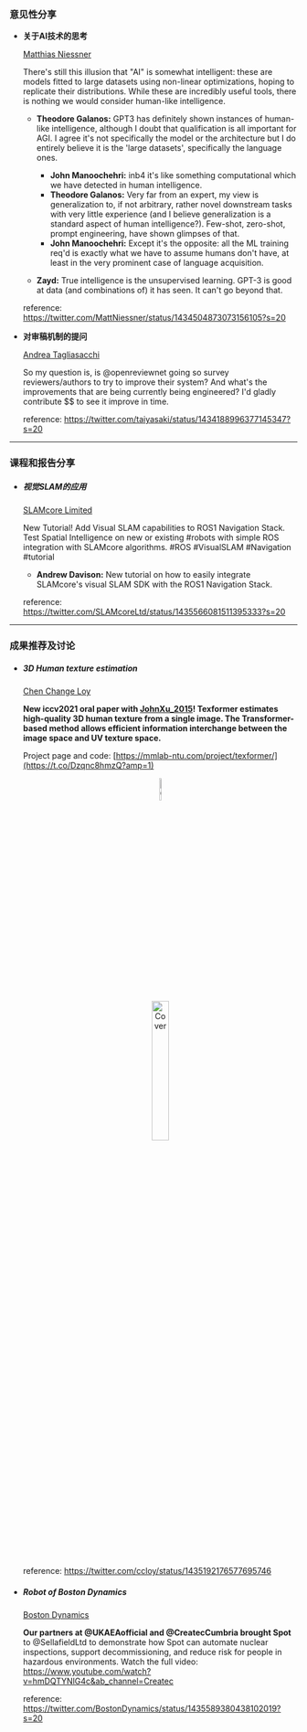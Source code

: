 ### 意见性分享

- **关于AI技术的思考**

  [Matthias Niessner](https://twitter.com/MattNiessner)
  
  There's still this illusion that "AI" is somewhat intelligent: these are models fitted to large datasets using non-linear optimizations, hoping to replicate their distributions. While these are incredibly useful tools, there is nothing we would consider human-like intelligence.
  
  - **Theodore Galanos:** GPT3 has definitely shown instances of human-like intelligence, although I doubt that qualification is all important for AGI. I agree it's not specifically the model or the architecture but I do entirely believe it is the 'large datasets',  specifically the language ones.
    - **John Manoochehri:** inb4 it's like something computational which we have detected in human intelligence.
    - **Theodore Galanos:** Very far from an expert, my view is generalization to, if not arbitrary, rather novel downstream tasks with very little experience (and I believe generalization is a standard aspect of human intelligence?). Few-shot, zero-shot, prompt engineering, have shown glimpses of that.
    - **John Manoochehri:** Except it's the opposite: all the ML training req'd is exactly what we have to assume humans don't have, at least in the very prominent case of language acquisition.
  
  - **Zayd:** True intelligence is the unsupervised learning. GPT-3 is good at data (and combinations of) it has seen. It can't go beyond that.

  reference: https://twitter.com/MattNiessner/status/1434504873073156105?s=20
  
- **对审稿机制的提问**

  [Andrea Tagliasacchi](https://twitter.com/taiyasaki)
  
  So my question is, is @openreviewnet going so survey reviewers/authors to try to improve their system? And what's the improvements that are being currently being engineered? I'd gladly contribute $$ to see it improve in time.
  
  reference: https://twitter.com/taiyasaki/status/1434188996377145347?s=20
  
***
### 课程和报告分享
- ##### 视觉SLAM的应用

  [SLAMcore Limited](https://twitter.com/SLAMcoreLtd)
  
  New Tutorial! Add Visual SLAM capabilities to ROS1 Navigation Stack. Test Spatial Intelligence on new or existing #robots with simple ROS integration with SLAMcore algorithms. #ROS #VisualSLAM #Navigation #tutorial
  
  - **Andrew Davison:** New tutorial on how to easily integrate SLAMcore's visual SLAM SDK with the ROS1 Navigation Stack.

  reference: https://twitter.com/SLAMcoreLtd/status/1435566081511395333?s=20
  
***
### 成果推荐及讨论
- ##### 3D Human texture estimation

  [Chen Change Loy](https://twitter.com/ccloy)

  **New iccv2021 oral paper with [JohnXu_2015](https://twitter.com/JohnXu_2015)!  Texformer estimates high-quality 3D human texture from a single image. The    Transformer-based method allows efficient information interchange between the image space and UV texture space.**

    Project page and code: [https://mmlab-ntu.com/project/texformer/](https://t.co/Dzqnc8hmzQ?amp=1)

   <div align=center><img src="https://www.mmlab-ntu.com/project/texformer/img/ex1_in.png" alt="Cover" width="10%"/></div>

   <div align=center><img src="https://www.mmlab-ntu.com/project/texformer/img/ex1.gif" alt="Cover" width="25%"/></div>  
   
   reference: https://twitter.com/ccloy/status/1435192176577695746

- ##### Robot of Boston Dynamics

  [Boston Dynamics](https://twitter.com/BostonDynamics)
  
  **Our partners at @UKAEAofficial and @CreatecCumbria brought Spot** to @SellafieldLtd to demonstrate how Spot can automate nuclear inspections, support decommissioning, and reduce risk for people in hazardous environments. Watch the full video: https://www.youtube.com/watch?v=hmDQTYNlG4c&ab_channel=Createc
  
  reference: https://twitter.com/BostonDynamics/status/1435589380438102019?s=20
